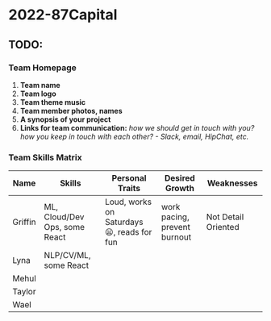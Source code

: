 # 2022-87Capital

## TODO:

### Team Homepage
1. **Team name**
2. **Team logo**
3. **Team theme music** 
4. **Team member photos, names**
5. **A synopsis of your project**
6. **Links for team communication:** *how we should get in touch with you? how you keep in touch with each other? - Slack, email, HipChat, etc.*

### Team Skills Matrix 
Name | Skills | Personal Traits | Desired Growth | Weaknesses
--- | --- | --- | --- | ---
Griffin | ML, Cloud/Dev Ops, some React | Loud, works on Saturdays 😦, reads for fun | work pacing, prevent burnout | Not Detail Oriented
Lyna | NLP/CV/ML, some React |  |  | 
Mehul |  |  |  | 
Taylor |  |  |  | 
Wael |  |  |  | 
